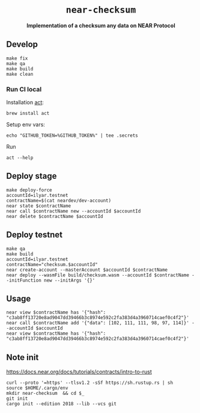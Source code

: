 <div align="center">
  <h1><code>near-checksum</code></h1>
  <p>
    <strong>Implementation of a checksum any data on NEAR Protocol</strong>
  </p>
</div>

## Develop

```shell
make fix
make qa
make build
make clean
```

### Run CI local

Installation [act](https://github.com/nektos/act):
```shell
brew install act
```

Setup env vars:
```shell
echo "GITHUB_TOKEN=%GITHUB_TOKEN%" | tee .secrets
```

Run
```shell
act --help
```

## Deploy stage

```shell
make deploy-force
accountId=ilyar.testnet
contractName=$(cat neardev/dev-account)
near state $contractName
near call $contractName new --accountId $accountId
near delete $contractName $accountId
```

## Deploy testnet

```shell
make qa
make build
accountId=ilyar.testnet
contractName="checksum.$accountId"
near create-account --masterAccount $accountId $contractName 
near deploy --wasmFile build/checksum.wasm --accountId $contractName --initFunction new --initArgs '{}'
```

## Usage

```shell
near view $contractName has '{"hash": "c3ab8ff13720e8ad9047dd39466b3c8974e592c2fa383d4a3960714caef0c4f2"}'
near call $contractName add '{"data": [102, 111, 111, 98, 97, 114]}' --accountId $accountId
near view $contractName has '{"hash": "c3ab8ff13720e8ad9047dd39466b3c8974e592c2fa383d4a3960714caef0c4f2"}'
```

## Note init

https://docs.near.org/docs/tutorials/contracts/intro-to-rust

```shell
curl --proto '=https' --tlsv1.2 -sSf https://sh.rustup.rs | sh
source $HOME/.cargo/env
mkdir near-checksum  && cd $_
git init
cargo init --edition 2018 --lib --vcs git
```
